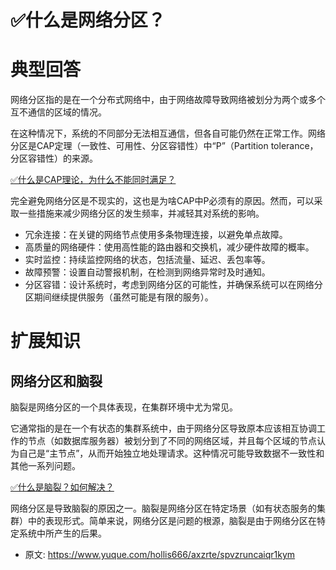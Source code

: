 # ✅什么是网络分区？
<!--page header-->

<a name="viXq0"></a>
# 典型回答

网络分区指的是在一个分布式网络中，由于网络故障导致网络被划分为两个或多个互不通信的区域的情况。

在这种情况下，系统的不同部分无法相互通信，但各自可能仍然在正常工作。网络分区是CAP定理（一致性、可用性、分区容错性）中“P”（Partition tolerance，分区容错性）的来源。

[✅什么是CAP理论，为什么不能同时满足？](https://www.yuque.com/hollis666/axzrte/avwops?view=doc_embed)

完全避免网络分区是不现实的，这也是为啥CAP中P必须有的原因。然而，可以采取一些措施来减少网络分区的发生频率，并减轻其对系统的影响。

- 冗余连接：在关键的网络节点使用多条物理连接，以避免单点故障。
- 高质量的网络硬件：使用高性能的路由器和交换机，减少硬件故障的概率。
- 实时监控：持续监控网络的状态，包括流量、延迟、丢包率等。
- 故障预警：设置自动警报机制，在检测到网络异常时及时通知。
- 分区容错：设计系统时，考虑到网络分区的可能性，并确保系统可以在网络分区期间继续提供服务（虽然可能是有限的服务）。

<a name="rrSLO"></a>
# 扩展知识

<a name="lOm1d"></a>
## 网络分区和脑裂

脑裂是网络分区的一个具体表现，在集群环境中尤为常见。

它通常指的是在一个有状态的集群系统中，由于网络分区导致原本应该相互协调工作的节点（如数据库服务器）被划分到了不同的网络区域，并且每个区域的节点认为自己是“主节点”，从而开始独立地处理请求。这种情况可能导致数据不一致性和其他一系列问题。

[✅什么是脑裂？如何解决？](https://www.yuque.com/hollis666/axzrte/xuxwgui3f8ti2a0y?view=doc_embed)

网络分区是导致脑裂的原因之一。脑裂是网络分区在特定场景（如有状态服务的集群）中的表现形式。简单来说，网络分区是问题的根源，脑裂是由于网络分区在特定系统中所产生的后果。




<!--page footer-->
- 原文: <https://www.yuque.com/hollis666/axzrte/spvzruncaiqr1kym>